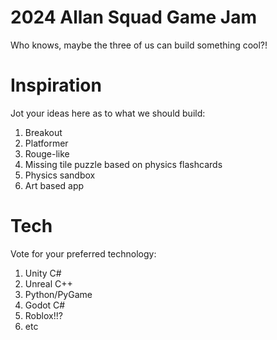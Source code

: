 # 2024 Allan Squad Game Jam
Who knows, maybe the three of us can build something cool?!

# Inspiration
Jot your ideas here as to what we should build:
1. Breakout
2. Platformer
3. Rouge-like
4. Missing tile puzzle based on physics flashcards
5. Physics sandbox
6. Art based app

# Tech
Vote for your preferred technology:
1. Unity C#
2. Unreal C++
3. Python/PyGame
4. Godot C#
5. Roblox!!?
6. etc
